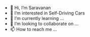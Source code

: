 - 👋 Hi, I’m Saravanan
- 👀 I’m interested in Self-Driving Cars  
- 🌱 I’m currently learning ...
- 💞️ I’m looking to collaborate on ...
- 📫 How to reach me ...

<!---
spoosanthiram/spoosanthiram is a ✨ special ✨ repository because its `README.md` (this file) appears on your GitHub profile.
You can click the Preview link to take a look at your changes.
--->
